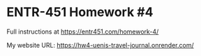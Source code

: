 # ENTR-451 Homework #4

Full instructions at https://entr451.com/homework-4/

My website URL: https://hw4-uenis-travel-journal.onrender.com/